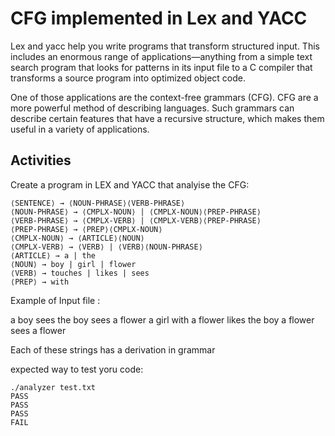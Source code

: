 # CFG implemented in Lex and YACC


Lex and yacc help you write programs that transform structured input. This includes
an enormous range of applications—anything from a simple text search program that
looks for patterns in its input file to a C compiler that transforms a source program into
optimized object code.

One of those applications are the context-free grammars (CFG). CFG are a more
powerful method of describing languages. Such grammars can describe certain
features that have a recursive structure, which makes them useful in a variety
of applications.

## Activities

Create a program in LEX and YACC that analyise the CFG:

```
⟨SENTENCE⟩ → ⟨NOUN-PHRASE⟩⟨VERB-PHRASE⟩ 
⟨NOUN-PHRASE⟩ → ⟨CMPLX-NOUN⟩ | ⟨CMPLX-NOUN⟩⟨PREP-PHRASE⟩
⟨VERB-PHRASE⟩ → ⟨CMPLX-VERB⟩ | ⟨CMPLX-VERB⟩⟨PREP-PHRASE⟩ 
⟨PREP-PHRASE⟩ → ⟨PREP⟩⟨CMPLX-NOUN⟩
⟨CMPLX-NOUN⟩ → ⟨ARTICLE⟩⟨NOUN⟩ 
⟨CMPLX-VERB⟩ → ⟨VERB⟩ | ⟨VERB⟩⟨NOUN-PHRASE⟩
⟨ARTICLE⟩ → a | the
⟨NOUN⟩ → boy | girl | flower
⟨VERB⟩ → touches | likes | sees 
⟨PREP⟩ → with
```

Example of Input file :

a boy sees
the boy sees a flower
a girl with a flower likes the boy
a flower sees a flower

Each of these strings has a derivation in grammar

expected way to test yoru code:

```
./analyzer test.txt
PASS
PASS
PASS
FAIL
```

